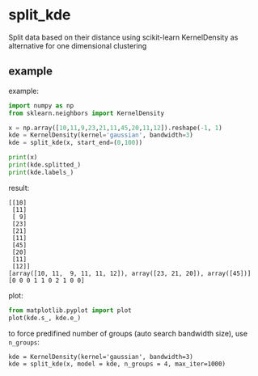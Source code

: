 # split_kde
Split data based on their distance using scikit-learn KernelDensity as alternative for one dimensional clustering

## example

example:

```python
import numpy as np
from sklearn.neighbors import KernelDensity

x = np.array([10,11,9,23,21,11,45,20,11,12]).reshape(-1, 1)
kde = KernelDensity(kernel='gaussian', bandwidth=3)
kde = split_kde(x, start_end=(0,100))

print(x)
print(kde.splitted_)
print(kde.labels_)
```

result:

```
[[10]
 [11]
 [ 9]
 [23]
 [21]
 [11]
 [45]
 [20]
 [11]
 [12]]
[array([10, 11,  9, 11, 11, 12]), array([23, 21, 20]), array([45])]
[0 0 0 1 1 0 2 1 0 0]
```

plot:

```python
from matplotlib.pyplot import plot
plot(kde.s_, kde.e_)
```

to force predifined number of groups (auto search bandwidth size), use `n_groups`:

```
kde = KernelDensity(kernel='gaussian', bandwidth=3)
kde = split_kde(x, model = kde, n_groups = 4, max_iter=1000)
```
